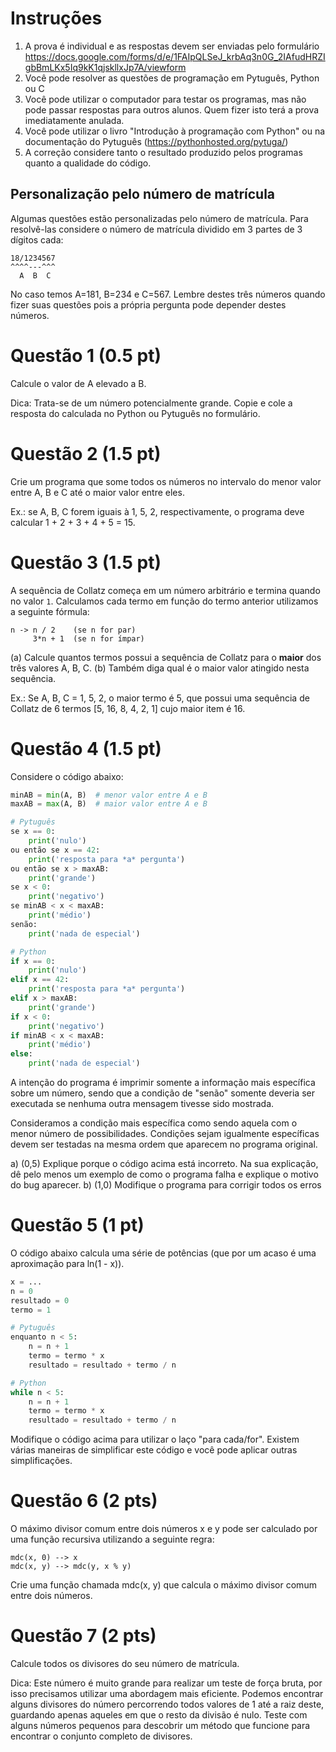 # Instruções

1. A prova é individual e as respostas devem ser enviadas pelo formulário https://docs.google.com/forms/d/e/1FAIpQLSeJ_krbAq3n0G_2IAfudHRZIgbBmLKx5Iq9kK1qjskllxJp7A/viewform
2. Você pode resolver as questões de programação em Pytuguês, Python ou C
3. Você pode utilizar o computador para testar os programas, mas não pode passar 
   respostas para outros alunos. Quem fizer isto terá a prova imediatamente anulada.
4. Você pode utilizar o livro "Introdução à programação com Python" ou na documentação do Pytuguês (https://pythonhosted.org/pytuga/)
5. A correção considere tanto o resultado produzido pelos programas quanto a qualidade do código. 

## Personalização pelo número de matrícula
Algumas questões estão personalizadas pelo número de matrícula. Para resolvê-las
considere o número de matrícula dividido em 3 partes de 3 dígitos cada:

    18/1234567
    ^^^^---^^^
      A  B  C

No caso temos A=181, B=234 e C=567. Lembre destes três números quando fizer
suas questões pois a própria pergunta pode depender destes números.


# Questão 1  (0.5 pt)

Calcule o valor de A elevado a B.

Dica: Trata-se de um número potencialmente grande. Copie e cole a resposta do
calculada no Python ou Pytuguês no formulário. 


# Questão 2  (1.5 pt)

Crie um programa que some todos os números no intervalo do menor valor entre 
A, B e C até o maior valor entre eles.

Ex.: se A, B, C forem iguais à 1, 5, 2, respectivamente, o programa deve calcular
1 + 2 + 3 + 4 + 5 = 15.


# Questão 3  (1.5 pt)

A sequência de Collatz começa em um número arbitrário e termina quando no valor 
`1`. Calculamos cada termo em função do termo anterior utilizamos a seguinte 
fórmula:

    n -> n / 2    (se n for par)
         3*n + 1  (se n for ímpar)

(a) Calcule quantos termos possui a sequência de Collatz para o **maior** dos três 
valores A, B, C. (b) Também diga qual é o maior valor atingido nesta sequência.

Ex.: Se A, B, C = 1, 5, 2, o maior termo é 5, que possui uma sequência de Collatz
de 6 termos [5, 16, 8, 4, 2, 1] cujo maior item é 16.


# Questão 4  (1.5 pt)

Considere o código abaixo:

```python
minAB = min(A, B)  # menor valor entre A e B
maxAB = max(A, B)  # maior valor entre A e B

# Pytuguês
se x == 0:
    print('nulo')
ou então se x == 42:
    print('resposta para *a* pergunta')
ou então se x > maxAB:
    print('grande')
se x < 0:
    print('negativo')
se minAB < x < maxAB:
    print('médio')
senão:
    print('nada de especial')    

# Python
if x == 0:
    print('nulo')
elif x == 42:
    print('resposta para *a* pergunta')
elif x > maxAB:
    print('grande')
if x < 0:
    print('negativo')
if minAB < x < maxAB:
    print('médio')
else:
    print('nada de especial')
```

A intenção do programa é imprimir somente a informação mais específica sobre 
um número, sendo que a condição de "senão" somente deveria ser executada se 
nenhuma outra mensagem tivesse sido mostrada. 

Consideramos a condição mais específica como sendo aquela com o menor 
número de possibilidades. Condições sejam igualmente específicas devem ser 
testadas na mesma ordem que aparecem no programa original.

a) (0,5) Explique porque o código acima está incorreto. Na sua explicação, dê pelo 
menos um exemplo de como o programa falha e explique o motivo do bug aparecer.
b) (1,0) Modifique o programa para corrigir todos os erros 


# Questão 5 (1 pt)

O código abaixo calcula uma série de potências (que por um acaso é uma 
aproximação para ln(1 - x)). 

```python
x = ...
n = 0
resultado = 0
termo = 1

# Pytuguês
enquanto n < 5:
    n = n + 1
    termo = termo * x
    resultado = resultado + termo / n

# Python
while n < 5:
    n = n + 1
    termo = termo * x
    resultado = resultado + termo / n
```

Modifique o código acima para utilizar o laço "para cada/for". Existem várias 
maneiras de simplificar este código e você pode aplicar outras simplificações.


# Questão 6  (2 pts)

O máximo divisor comum entre dois números x e y pode ser calculado por uma função 
recursiva utilizando a seguinte regra:

    mdc(x, 0) --> x
    mdc(x, y) --> mdc(y, x % y)

Crie uma função chamada mdc(x, y) que calcula o máximo divisor comum entre dois
números.


# Questão 7  (2 pts)

Calcule todos os divisores do seu número de matrícula. 

Dica: Este número é muito grande para realizar um teste de força bruta, por 
isso precisamos utilizar uma abordagem mais eficiente. Podemos encontrar alguns 
divisores do número percorrendo todos valores de 1 até a raiz 
deste, guardando apenas aqueles em que o resto da divisão é nulo. Teste com alguns
números pequenos para descobrir um método que funcione para encontrar o conjunto
completo de divisores.
